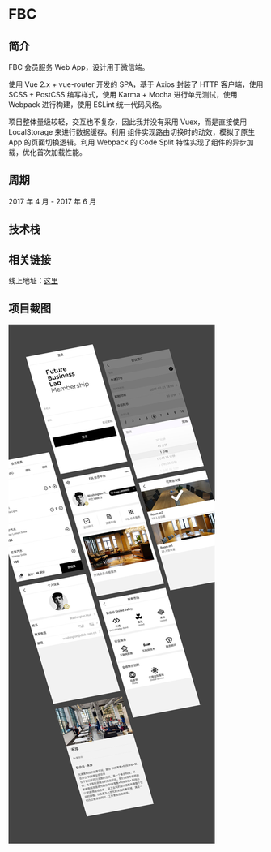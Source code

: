 # FBC

## 简介

FBC 会员服务 Web App，设计用于微信端。

使用 Vue 2.x + vue-router 开发的 SPA，基于 Axios 封装了 HTTP 客户端，使用 SCSS + PostCSS 编写样式，使用 Karma + Mocha 进行单元测试，使用 Webpack 进行构建，使用 ESLint 统一代码风格。

项目整体量级较轻，交互也不复杂，因此我并没有采用 Vuex，而是直接使用 LocalStorage 来进行数据缓存。利用 <transition> 组件实现路由切换时的动效，模拟了原生 App 的页面切换逻辑。利用 Webpack 的 Code Split 特性实现了组件的异步加载，优化首次加载性能。

## 周期

2017 年 4 月 - 2017 年 6 月

## 技术栈
<div class="stacks">
  <div class="stack fix-ratio ratio-1-1 icon icon-html5" title="HTML5"></div>
  <div class="stack fix-ratio ratio-1-1 icon icon-css3" title="CSS3"></div>
  <div class="stack fix-ratio ratio-1-1 icon icon-javascript" title="JavaScript"></div>
  <div class="stack fix-ratio ratio-1-1 icon icon-es" title="ECMAScript 2015+"></div>
  <div class="stack fix-ratio ratio-1-1 icon icon-vue" title="vue"></div>
  <div class="stack fix-ratio ratio-1-1 icon icon-sass" title="SASS"></div>
  <div class="stack fix-ratio ratio-1-1 icon icon-karma" title="Karma"></div>
  <div class="stack fix-ratio ratio-1-1 icon icon-mocha" title="Mocha"></div>
  <div class="stack fix-ratio ratio-1-1 icon icon-webpack" title="webpack"></div>
  <div class="stack fix-ratio ratio-1-1 icon icon-yarn" title="Yarn"></div>
  <div class="stack fix-ratio ratio-1-1 icon icon-eslint" title="ESLint"></div>
</div>

## 相关链接

线上地址：<a target="_blank" href="http://app.futurebusinesslab.com/wap">这里</a>


## 项目截图
![项目截图](../images/project/fbc/screenshot.jpg)